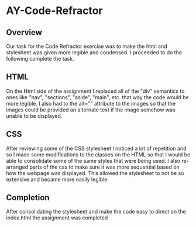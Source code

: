 # AY-Code-Refractor

## Overview

Our task for the Code Refractor exercise was to make the html and stylesheet was given more legible and condensed. I proceeded to do the following complete the task.

## HTML

On the Html side of the assignment I replaced all of the "div" semantics to ones like "nav", "sections", "aside", "main", etc. that way the code would be more legible. I also had to the alt="" attribute to the images so that the images could be provided an alternate text if the image somehow was unable to be displayed.

## CSS

After reviewing some of the CSS stylesheet I noticed a lot of repetition and so I made some modifications to the classes on the HTML so that I would be able to consolidate some of the same styles that were being used. I also re-arranged parts of the css to make sure it was more sequential based on how the webpage was displayed. This allowed the stylesheet to not be so extensive and became more easily legible.

## Completion

After consolidating the stylesheet and make the code easy to direct on the index.html the assignment was completed 